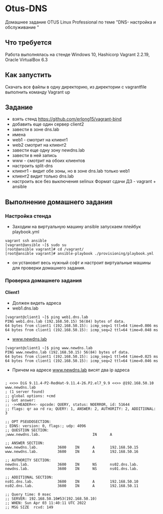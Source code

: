 # Otus-DNS
Домашнее задание OTUS Linux Professional по теме "DNS- настройка и обслуживание "

## Что требуется
Работа выполнялась на стенде Windows 10, Hashicorp Vagrant 2.2.19, Oracle VirtualBox 6.3

## Как запустить
Скачать все файлы в одну директорию, из директории с vagrantfile выполнить команду Vagrant up

## Задание
* взять стенд https://github.com/erlong15/vagrant-bind
* добавить еще один сервер client2
* завести в зоне dns.lab
* имена
* web1 - смотрит на клиент1
* web2 смотрит на клиент2
* завести еще одну зону newdns.lab
* завести в ней запись
* www - смотрит на обоих клиентов
* настроить split-dns
* клиент1 - видит обе зоны, но в зоне dns.lab только web1
* клиент2 видит только dns.lab
* настроить все без выключения selinux Формат сдачи ДЗ - vagrant + ansible

## Выполнение домашнего задания




### Настройка стенда
* Заходим на виртуальную машину ansible запускаем плейбук playbook.yml
```
vagrant ssh ansible
[vagrant@ansible ~]$ sudo su
[root@ansible vagrant]# cd /vagrant/
[root@ansible vagrant]# ansible-playbook ./provisioning/playbook.yml
```
* он установит весь нужный софт и настроит виртуальные машины для проверки домашнего задания. 
### Проверка домашнего задания
#### Client1
* Должен видеть адреса 
* web1.dns.lab
```
[vagrant@client1 ~]$ ping web1.dns.lab
PING web1.dns.lab (192.168.50.15) 56(84) bytes of data.
64 bytes from client1 (192.168.50.15): icmp_seq=1 ttl=64 time=0.006 ms
64 bytes from client1 (192.168.50.15): icmp_seq=2 ttl=64 time=0.048 ms
```
* www.newdns.lab
```
[vagrant@client1 ~]$ ping www.newdns.lab
PING www.newdns.lab (192.168.50.15) 56(84) bytes of data.
64 bytes from client1 (192.168.50.15): icmp_seq=1 ttl=64 time=0.025 ms
64 bytes from client1 (192.168.50.15): icmp_seq=2 ttl=64 time=0.046 ms
```
* Причем на адресе www.newdns.lab висят два ip адреса
```[vagrant@client1 ~]$ dig @192.168.50.10 www.newdns.lab

; <<>> DiG 9.11.4-P2-RedHat-9.11.4-26.P2.el7_9.9 <<>> @192.168.50.10 www.newdns.lab
; (1 server found)
;; global options: +cmd
;; Got answer:
;; ->>HEADER<<- opcode: QUERY, status: NOERROR, id: 51644
;; flags: qr aa rd ra; QUERY: 1, ANSWER: 2, AUTHORITY: 2, ADDITIONAL: 3

;; OPT PSEUDOSECTION:
; EDNS: version: 0, flags:; udp: 4096
;; QUESTION SECTION:
;www.newdns.lab.                        IN      A

;; ANSWER SECTION:
www.newdns.lab.         3600    IN      A       192.168.50.15
www.newdns.lab.         3600    IN      A       192.168.50.16

;; AUTHORITY SECTION:
newdns.lab.             3600    IN      NS      ns02.dns.lab.
newdns.lab.             3600    IN      NS      ns01.dns.lab.

;; ADDITIONAL SECTION:
ns01.dns.lab.           3600    IN      A       192.168.50.10
ns02.dns.lab.           3600    IN      A       192.168.50.11

;; Query time: 0 msec
;; SERVER: 192.168.50.10#53(192.168.50.10)
;; WHEN: Sun Apr 03 11:40:11 UTC 2022
;; MSG SIZE  rcvd: 149
```
